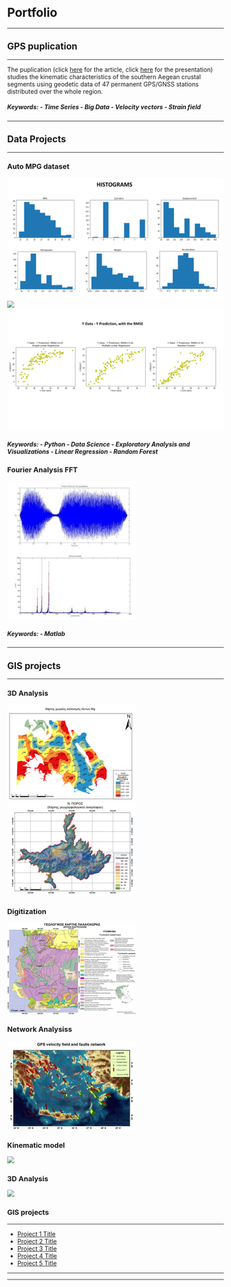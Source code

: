 # Portfolio


---
## GPS puplication
---

The puplication (click [here](http://users.uoa.gr/~atzanis/Abstracts/Contemporary_Kinematics_of_South_Aegean.pdf) for the article, click [here](https://presentations.copernicus.org/EGU2020/EGU2020-7656_presentation.pdf) for the presentation) studies the kinematic characteristics of the southern Aegean crustal segments using geodetic data of 47 permanent GPS/GNSS stations distributed over the whole region.
<h5>Keywords:
- Time Series
- Big Data
- Velocity vectors
- Strain field </h5>

---
## Data Projects
---

### Auto MPG dataset

<img src="https://github.com/ChDoxa/Portfolio-Chrysa-Doxa/blob/master/images/HISTS.pdf"/>
<img src="https://github.com/ChDoxa/Portfolio-Chrysa-Doxa/blob/master/images/HISTS2.pdf"/>
<img src="https://github.com/ChDoxa/Portfolio-Chrysa-Doxa/blob/master/images/rmse.pdf"/>
<h5>Keywords:
- Python
- Data Science
- Exploratory Analysis and Visualizations
- Linear Regression
- Random Forest</h5>

### Fourier Analysis FFT

<img src="https://github.com/ChDoxa/Portfolio-Chrysa-Doxa/blob/master/images/fft2.jpg"/>

<h5>Keywords:
- Matlab </h5>

---
## GIS projects
---

### 3D Analysis
<img src="https://github.com/ChDoxa/Portfolio-Chrysa-Doxa/blob/master/images/pf_3Danalysis2.png?raw=true"/>
<img src="https://github.com/ChDoxa/Portfolio-Chrysa-Doxa/blob/master/images/pf_3Danalysis(TIN)2.png?raw=true"/>


### Digitization
<img src="https://github.com/ChDoxa/Portfolio-Chrysa-Doxa/blob/master/images/pf_digitization2.png?raw=true"/>


### Network Analysiss
 <img src="https://github.com/ChDoxa/Portfolio-Chrysa-Doxa/blob/master/images/pf_NetworkAnalysis2.jpg?raw=true"/>



### Kinematic model
 <img src="?raw=true"/>

### 3D Analysis
 <img src="?raw=true"/>



### GIS projects
---
- [Project 1 Title](http://example.com/)
- [Project 2 Title](http://example.com/)
- [Project 3 Title](http://example.com/)
- [Project 4 Title](http://example.com/)
- [Project 5 Title](http://example.com/)

---




---

